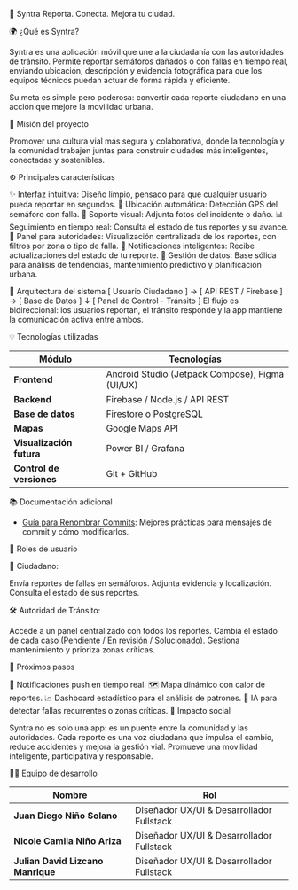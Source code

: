 🚦 Syntra
Reporta. Conecta. Mejora tu ciudad.

🌍 ¿Qué es Syntra?

Syntra es una aplicación móvil que une a la ciudadanía con las autoridades de tránsito.
Permite reportar semáforos dañados o con fallas en tiempo real, enviando ubicación, descripción y evidencia fotográfica para que los equipos técnicos puedan actuar de forma rápida y eficiente.

Su meta es simple pero poderosa:
convertir cada reporte ciudadano en una acción que mejore la movilidad urbana.

🎯 Misión del proyecto

Promover una cultura vial más segura y colaborativa, donde la tecnología y la comunidad trabajen juntas para construir ciudades más inteligentes, conectadas y sostenibles.

⚙️ Principales características

✨ Interfaz intuitiva: Diseño limpio, pensado para que cualquier usuario pueda reportar en segundos.
📍 Ubicación automática: Detección GPS del semáforo con falla.
📸 Soporte visual: Adjunta fotos del incidente o daño.
📊 Seguimiento en tiempo real: Consulta el estado de tus reportes y su avance.
🚓 Panel para autoridades: Visualización centralizada de los reportes, con filtros por zona o tipo de falla.
🔔 Notificaciones inteligentes: Recibe actualizaciones del estado de tu reporte.
🧠 Gestión de datos: Base sólida para análisis de tendencias, mantenimiento predictivo y planificación urbana.

🧩 Arquitectura del sistema
[ Usuario Ciudadano ] → [ API REST / Firebase ] → [ Base de Datos ]
                                     ↓
                          [ Panel de Control - Tránsito ]
El flujo es bidireccional: los usuarios reportan, el tránsito responde y la app mantiene la comunicación activa entre ambos.

💡 Tecnologías utilizadas

| Módulo                   | Tecnologías                                     |
| ------------------------ | ----------------------------------------------- |
| **Frontend**             | Android Studio (Jetpack Compose), Figma (UI/UX) |
| **Backend**              | Firebase / Node.js / API REST                   |
| **Base de datos**        | Firestore o PostgreSQL                          |
| **Mapas**                | Google Maps API                                 |
| **Visualización futura** | Power BI / Grafana                              |
| **Control de versiones** | Git + GitHub                                    |

📚 Documentación adicional

- [Guía para Renombrar Commits](COMMIT_RENAME_GUIDE.md): Mejores prácticas para mensajes de commit y cómo modificarlos.

👥 Roles de usuario

👤 Ciudadano:

Envía reportes de fallas en semáforos.
Adjunta evidencia y localización.
Consulta el estado de sus reportes.

🛠️ Autoridad de Tránsito:

Accede a un panel centralizado con todos los reportes.
Cambia el estado de cada caso (Pendiente / En revisión / Solucionado).
Gestiona mantenimiento y prioriza zonas críticas.

🚀 Próximos pasos

🔔 Notificaciones push en tiempo real.
🗺️ Mapa dinámico con calor de reportes.
📈 Dashboard estadístico para el análisis de patrones.
🤖 IA para detectar fallas recurrentes o zonas críticas.
🧠 Impacto social

Syntra no es solo una app: es un puente entre la comunidad y las autoridades.
Cada reporte es una voz ciudadana que impulsa el cambio, reduce accidentes y mejora la gestión vial.
Promueve una movilidad inteligente, participativa y responsable.

👨‍💻 Equipo de desarrollo

| Nombre                            | Rol                                         |
| --------------------------------- | ------------------------------------------- |
| **Juan Diego Niño Solano**        | Diseñador UX/UI & Desarrollador Fullstack   |
| **Nicole Camila Niño Ariza**      | Diseñador UX/UI & Desarrollador Fullstack   |
| **Julian David Lizcano Manrique** | Diseñador UX/UI & Desarrollador Fullstack   |
